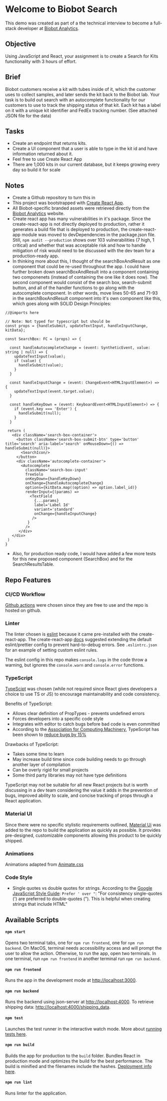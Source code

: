 # Welcome to Biobot Search
This demo was created as part of a the technical interview to become a full-stack developer at [Biobot Analytics](https://biobot.io/).

## Objective
Using JavaScript and React, your assignment is to create a Search for Kits functionality with 3 hours of effort. 

## Brief
Biobot customers receive a kit with tubes inside of it, which the customer uses to collect samples, and later sends the kit back to the Biobot lab. Your task is to build out search with an autocomplete functionality for our customers to use to track the shipping status of that kit. Each kit has a label on it with a unique kit identifier and FedEx tracking number. (See attached JSON file for the data)

## Tasks
- Create an endpoint that returns kits.
- Create a UI component that a user is able to type in the kit id and have information returned about it.
- Feel free to use Create React App
- There are 1,000 kits in our current database, but it keeps growing every day so build it for scale
## Notes
- Create a Github repository to turn this in
- This project was bootstrapped with [Create React App](https://github.com/facebook/create-react-app).
- All Biobot-specific branded assets were retrieved directly from the [Biobot Analytics](https://biobot.io/) website.
- Create react app has many vulnerabilities in it's package. Since the create-react-app is not directly deployed to production, rather it generates a build file that is deployed to production, the create-react-app module was moved to devDependencies in the package.json file. Still, `npm audit --production` shows over 103 vulnerabilities (7 high, 1 critical) and whether that was acceptable risk and how to handle mitigation of risk would need to be discussed with the dev team for a production-ready app. 
- In thinking more about this, I thought of the searchBoxAndResult as one component that could be re-used throughout the app. I could have further broken down searchBoxAndResult into a component containing two componenets (instead of containing the one like it does now). The second component would consist of the search box, search-submit button, and all of the handler functions to go along with the autocomplete component. In other words, move lines 50-65 and 71-93 in the searchBoxAndResult component into it's own component like this, which goes along with SOLID Design Principles:

```
//@imports here 

// Note: Not typed for typescript but should be
const props = {handleSubmit, updateTextInput, handleInputChange, kitData};

const SearchBox: FC = (props) => {
  
  const handleAutocompleteChange = (event: SyntheticEvent, value: string | null) => {
    updateTextInput(value);
    if (value) {
      handleSubmit(value);
    }
  }

  const handleInputChange = (event: ChangeEvent<HTMLInputElement>) => {
    updateTextInput(event.target.value);
  }

  const handleKeyDown = (event: KeyboardEvent<HTMLInputElement>) => {
    if (event.key === 'Enter') {
      handleSubmit(null);
    }
  }

 return (
   <div className='search-box-container'>
     <button className='search-box-submit-btn' type='button' title='search' aria-label='search' onMouseDown={() => handleSubmit(null)}>
       <SearchIcon/>
     </button>
     <div className='autocomplete-container'>
       <Autocomplete
         className='search-box-input'
         freeSolo
         onKeyDown={handleKeyDown}
         onChange={handleAutocompleteChange}
         options={kitData.map((option) => option.label_id)}
         renderInput={(params) =>
           <TextField
             {...params}
             label='Label Id'
             variant='standard'
             onChange={handleInputChange}
            />
          }
         />
      </div>
   </div>
 )
}
```

- Also, for production ready code, I would have added a few more tests for this new proposed component (SearchBox) and for the SearchResultsTable. 

## Repo Features
### CI/CD Workflow
[Github actions](https://github.com/features/actions) were chosen since they are free to use and the repo is hosted on github. 

### Linter
The linter chosen is [eslint](https://eslint.org/) because it came pre-installed with the create-react-app. The create-react-app [docs](https://create-react-app.dev/docs/setting-up-your-editor/) suggested extending the default eslint/prettier config to prevent hard-to-debug errors. See `.eslintrc.json` for an example of setting custom eslint rules. 

The eslint config in this repo makes `console.logs` in the code throw a warning, but ignores the `console.warn` and `console.error` functions.

### TypeScript
[TypeScipt](https://www.typescriptlang.org/) was chosen (while not required since React gives developers a choice to use TS or JS) to encourage maintainability and code consistency. 

Benefits of TypeScript:
 - Allows clear definition of PropTypes - prevents undefined errors
 - Forces developers into a specific code style
 - Integrates with editor to catch bugs before bad code is even committed
 - According to the [Association for Computing Machinery](https://dl.acm.org/), TypeScript has been shown to [reduce bugs by 15%](https://dl.acm.org/doi/abs/10.1145/2676726.2676971)

Drawbacks of TypeScript:
- Takes some time to learn
- May increase build time since code building needs to go through another layer of compilation
- Can be overly rigid for small projects 
- Some third party libraries may not have type definitions

TypeScript may not be suitable for all new React projects but is worth discussing in a dev team considering the value it adds in the prevention of bugs, improved ability to scale, and concise tracking of props through a React application.
 

### Material UI
Since there were no specific stylistic requirements outlined, [Material Ui](https://mui.com/) was added to the repo to build the application as quickly as possible. It provides pre-designed, customizable components allowing this product to be quickly shipped.  

### Animations
Animations adapted from [Animate.css](https://animate.style/)

### Code Style
- Single quotes vs double quotes for strings. According to the [Google JavaScript Style Guide](https://google.github.io/styleguide/javascriptguide.xml): `Prefer ' over "`: "For consistency single-quotes (') are preferred to double-quotes ("). This is helpful when creating strings that include HTML"

## Available Scripts
#### `npm start`
Opens two terminal tabs, one for `npm run frontend`, one for `npm run backend`. On MacOS, terminal needs accessibility access and will prompt the user to allow the action. Otherwise, to run the app, open two terminals. In one terminal, run `npm run frontend` in another terminal run `npm run backend`.

#### `npm run frontend`
Runs the app in the development mode at [http://localhost:3000](http://localhost:3000).

#### `npm run backend`
Runs the backend using json-server at [http://localhost:4000](http://localhost:4000). To retrieve shipping data: [http://localhost:4000/shipping_data](http://localhost:4000/shipping_data).

#### `npm test`
Launches the test runner in the interactive watch mode. More about [running tests here](https://facebook.github.io/create-react-app/docs/running-tests).

#### `npm run build`
Builds the app for production to the `build` folder. Bundles React in production mode and optimizes the build for the best performance. The build is minified and the filenames include the hashes. [Deployment info here](https://facebook.github.io/create-react-app/docs/deployment).

#### `npm run lint`
Runs linter for the application.
